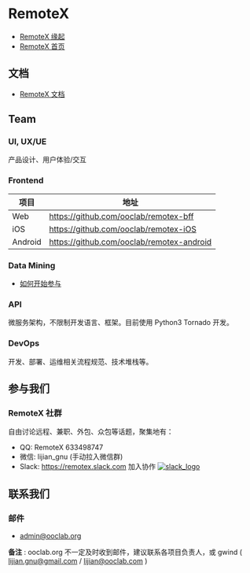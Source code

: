 # RemoteX

- [RemoteX 缘起](OLD/origin.md)
- [RemoteX 首页](https://remotex.ooclab.org)


## 文档

- [RemoteX 文档](docs)


## Team

### UI, UX/UE

产品设计、用户体验/交互

### Frontend

| 项目 | 地址 |
|-------|-----|
| Web | https://github.com/ooclab/remotex-bff |
| iOS | https://github.com/ooclab/remotex-iOS |
| Android | https://github.com/ooclab/remotex-android |

### Data Mining

- [如何开始参与](https://gitlab.com/ooclab/remotex/spider/start)

### API

微服务架构，不限制开发语言、框架。目前使用 Python3 Tornado 开发。

### DevOps

开发、部署、运维相关流程规范、技术堆栈等。

## 参与我们

### RemoteX 社群

自由讨论远程、兼职、外包、众包等话题，聚集地有：

- QQ: RemoteX 633498747
- 微信: lijian_gnu (手动拉入微信群)
- Slack: https://remotex.slack.com 加入协作 [![slack_logo](docs/imgs/slack_logo.png)](http://t.cn/RXxTqF0)


## 联系我们

### 邮件

- admin@ooclab.org

**备注** : ooclab.org 不一定及时收到邮件，建议联系各项目负责人，或 gwind ( lijian.gnu@gmail.com / lijian@ooclab.com )
